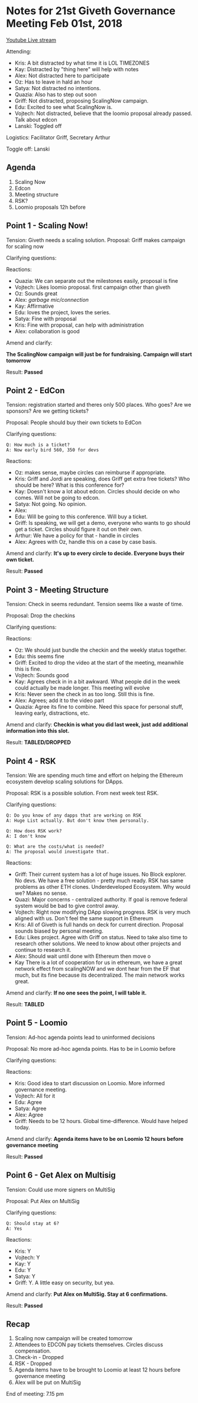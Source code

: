 # Notes for 21st Giveth Governance Meeting Feb 01st, 2018

[Youtube Live stream](https://youtu.be/iiqJ_0dlH4I)

Attending:
   * Kris: A bit distracted by what time it is LOL TIMEZONES
   * Kay: Distracted by "thing here" will help with notes
   * Alex: Not distracted here to participate
   * Oz: Has to leave in hald an hour
   * Satya: Not distracted no intentions.
   * Quazia: Also has to step out soon
   * Griff: Not distracted, proposing ScalingNow campaign.
   * Edu: Excited to see what ScalingNow is.
   * Vojtech: Not distracted, believe that the loomio proposal already passed. Talk about edcon
   * Lanski: Toggled off

Logistics: Facilitator Griff, Secretary Arthur

Toggle off: Lanski

## Agenda
1. Scaling Now
1. Edcon
1. Meeting structure
1. RSK?
1. Loomio proposals 12h before

## Point 1 - Scaling Now!
Tension: Giveth needs a scaling solution.
Proposal: Griff makes campaign for scaling now

Clarifying questions:

Reactions:
   * Quazia: We can separate out the milestones easily, proposal is fine
   * Vojtech: Likes loomio proposal. first campaign other than giveth
   * Oz: Sounds great
   * Alex: *garbage mic/connection*
   * Kay: Affirmative
   * Edu: loves the project, loves the series.
   * Satya: Fine with proposal
   * Kris: Fine with proposal, can help with administration
   * Alex: collaboration is good

Amend and clarify:

   **The ScalingNow campaign will just be for fundraising. Campaign will start tomorrow**

   Result:  **Passed**

## Point 2 - EdCon
Tension: registration started and theres only 500 places. Who goes? Are we sponsors? Are we getting tickets?

Proposal: People should buy their own tickets to EdCon

Clarifying questions:
  ```
  Q: How much is a ticket?
  A: Now early bird 560, 350 for devs
  ```

Reactions:

   * Oz: makes sense, maybe circles can reimburse if appropriate.
   * Kris: Griff and Jordi are speaking, does Griff get extra free tickets? Who should be here? What is this conference for?
   * Kay: Doesn't know a lot about edcon. Circles should decide on who comes. Will not be going to edcon.
   * Satya: Not going. No opinion.
   * Alex:
   * Edu: Will be going to this conference. Will buy a ticket.
   * Griff: Is speaking, we will get a demo, everyone who wants to go should get a ticket. Circles should figure it out on their own.
   * Arthur: We have a policy for that - handle in circles
   * Alex: Agrees with Oz, handle this on a case by case basis.

Amend and clarify:
**It's up to every circle to decide. Everyone buys their own ticket.**

   Result: **Passed**

## Point 3 - Meeting Structure
Tension: Check in seems redundant. Tension seems like a waste of time.

Proposal: Drop the checkins

Clarifying questions:

Reactions:
   * Oz: We should just bundle the checkin and the weekly status together.
   * Edu: this seems fine
   * Griff: Excited to drop the video at the start of the meeting, meanwhile this is fine.
   * Vojtech: Sounds good
   * Kay: Agrees check in in a bit awkward. What people did in the week could actually be made longer. This meeting will evolve
   * Kris: Never seen the check in as too long. Still this is fine.
   * Alex: Agrees; add it to the video part
   * Quazia: Agree its fine to combine. Need this space for personal stuff, leaving early, distractions, etc.

Amend and clarify:
   **Checkin is what you did last week, just add additional information into this slot.**

Result: **TABLED/DROPPED**

## Point 4 - RSK
Tension: We are spending much time and effort on helping the Ethereum ecosystem develop scaling solutions for DApps.

Proposal: RSK is a possible solution. From next week test RSK.

Clarifying questions:
```
Q: Do you know of any dapps that are working on RSK
A: Huge List actually. But don't know them personally.

Q: How does RSK work?
A: I don't know

Q: What are the costs/what is needed?
A: The proposal would investigate that.
```

Reactions:

   * Griff: Their current system has a lot of huge issues. No Block explorer. No devs. We have a free solution - pretty much ready. RSK has same problems as other ETH clones. Underdeveloped Ecosystem. Why would we? Makes no sense.
   * Quazi: Major concerns - centralized authority. If goal is remove federal system would be bad to give control away.
   * Vojtech: Right now modifying DApp slowing progress. RSK is very much aligned with us. Don't feel the same support in Ethereum
   * Kris: All of Giveth is full hands on deck for current direction. Proposal sounds biased by personal meeting.
   * Edu: Likes project. Agree with Griff on status. Need to take also time to research other solutions. We need to know about other projects and continue to research it.
   * Alex: Should wait until done with Ethereum then  move o
   * Kay There is a lot of cooperation for us in ethereum, we have a great network effect from scalingNOW and we dont hear from the EF that much, but its fine because its decentralized. The main network works great.

Amend and clarify:
**If no one sees the point, I will table it.**


Result: **TABLED**

## Point 5 - Loomio
Tension: Ad-hoc agenda points lead to uninformed decisions

Proposal: No more ad-hoc agenda points. Has to be in Loomio before

Clarifying questions:

Reactions:
   * Kris: Good idea to start discussion on Loomio. More informed governance meeting.
   * Vojtech: All for it
   * Edu: Agree
   * Satya: Agree
   * Alex: Agree
   * Griff: Needs to be 12 hours. Global time-difference. Would have helped today.

Amend and clarify: **Agenda items have to be on Loomio 12 hours before governance meeting**

Result: **Passed**

## Point 6 - Get Alex on Multisig
Tension: Could use more signers on MultiSig

Proposal: Put Alex on MultiSig

Clarifying questions:
```
Q: Should stay at 6?
A: Yes
```

Reactions:
   * Kris: Y
   * Vojtech: Y
   * Kay: Y
   * Edu: Y
   * Satya: Y
   * Griff: Y. A little easy on security, but yea.

Amend and clarify: **Put Alex on MultiSig. Stay at 6 confirmations.**

Result: **Passed**

## Recap
   1. Scaling now campaign will be created tomorrow
   1. Attendees to EDCON pay tickets themselves. Circles discuss compensation.
   1. Check-in - Dropped
   1. RSK - Dropped
   1. Agenda items have to be brought to Loomio at least 12 hours before governance meeting
   1. Alex will be put on MultiSig

End of meeting:  7.15  pm
